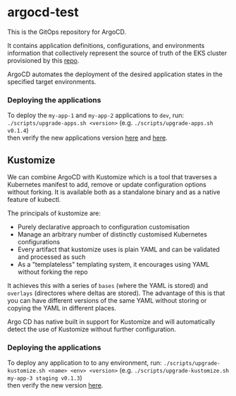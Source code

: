 # argocd-test

This is the GitOps repository for ArgoCD.

It contains application definitions, configurations, and environments information that collectively represent the source of truth of the EKS cluster provisioned by this [repo](https://github.com/dbaltor/eks-iac).

ArgoCD automates the deployment of the desired application states in the specified target environments.

### Deploying the applications

To deploy the `my-app-1` and `my-app-2` applications to `dev`, run:  
`./scripts/upgrade-apps.sh <version>` (e.g. `./scripts/upgrade-apps.sh v0.1.4`)  
then verify the new applications version [here](https://github.com/dbaltor/argocd-test/blob/master/environments/dev/my-app-1/deployment.yaml) and [here](https://github.com/dbaltor/argocd-test/blob/master/environments/dev/my-app-2/deployment.yaml).

## Kustomize

We can combine ArgoCD with Kustomize which is a tool that traverses a Kubernetes manifest to add, remove or update configuration options without forking. It is available both as a standalone binary and as a native feature of kubectl.

The principals of kustomize are:
- Purely declarative approach to configuration customisation 
- Manage an arbitrary number of distinctly customised Kubernetes configurations
- Every artifact that kustomize uses is plain YAML and can be validated and processed as such 
- As a "templateless" templating system, it encourages using YAML without forking the repo

It achieves this with a series of `bases` (where the YAML is stored) and `overlays` (directores where deltas are stored). The advantage of this is that you can have different versions of the same YAML without storing or copying the YAML in different places.

Argo CD has native built in support for Kustomize and will automatically detect the use of Kustomize without further configuration.

### Deploying the applications

To deploy any application to to any environment, run: `./scripts/upgrade-kustomize.sh <name> <env> <version>` (e.g. `./scripts/upgrade-kustomize.sh my-app-3 staging v0.1.3`)  
then verify the new version [here](https://github.com/dbaltor/argocd-test/blob/master/environments/staging/my-app-3/kustomization.yaml).
